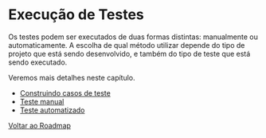 # Execução de Testes

Os testes podem ser executados de duas formas distintas: manualmente ou automaticamente. A escolha de qual método utilizar depende do tipo de projeto que está sendo desenvolvido, e também do tipo de teste que está sendo executado.

Veremos mais detalhes neste capítulo.

- [Construindo casos de teste](../docs/04-execucao/00-intro.md)
- [Teste manual](../docs/04-execucao/01-manual.md)
- [Teste automatizado](../docs/04-execucao/02-automatizado.md)

[Voltar ao Roadmap](../README.md)
